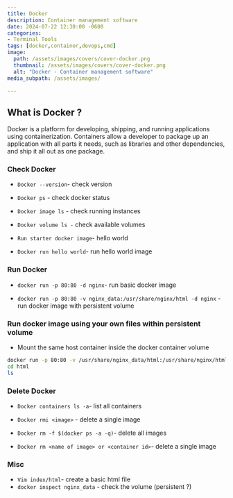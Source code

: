 ```yaml
---
title: Docker
description: Container management software
date: 2024-07-22 12:30:00 -0600
categories:
- Terminal Tools
tags: [docker,container,devops,cmd]
image:
  path: /assets/images/covers/cover-docker.png
  thumbnail: /assets/images/covers/cover-docker.png
  alt: "Docker - Container management software"
media_subpath: /assets/images/

---
```


## **What is Docker ?**

Docker is a platform for developing, shipping, and running applications using containerization. Containers allow a developer to package up an application with all parts it needs, such as libraries and other dependencies, and ship it all out as one package.

### Check Docker

- `Docker --version`- check version

- `Docker ps` - check docker status

- `Docker image ls` - check running instances

- `Docker volume ls -` check available volumes

- `Run starter docker image`- hello world

- `Docker run hello world`- run hello world image

### Run Docker

- `docker run -p 80:80 -d nginx`- run basic docker image

- `docker run -p 80:80 -v nginx_data:/usr/share/nginx/html -d nginx` - run docker image with persistent volume

### Run docker image using your own files within persistent volume

- Mount the same host container inside the docker container volume

```bash
docker run -p 80:80 -v /usr/share/nginx_data/html:/usr/share/nginx/html -d nginx
cd html
ls
 ```

### Delete Docker

- `Docker containers ls -a`- list all containers

- `Docker rmi <image>` - delete a single image

- `Docker rm -f $(docker ps -a -q)`- delete all images

- `Docker rm <name of image> or <container id>`- delete a single image

### Misc

- `Vim index/html`- create a basic html file
- `docker inspect nginx_data` - check the volume (persistent ?)
